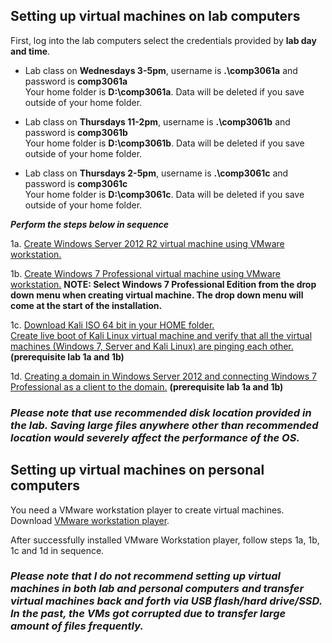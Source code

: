 ## Setting up virtual machines on lab computers

First, log into the lab computers select the credentials provided by __lab day and time__.  

* Lab class on __Wednesdays 3-5pm__, username is __.\comp3061a__ and password is __comp3061a__  
Your home folder is __D:\comp3061a__. Data will be deleted if you save outside of your home folder.  

* Lab class on __Thursdays 11-2pm__, username is __.\comp3061b__ and password is __comp3061b__  
Your home folder is __D:\comp3061b__. Data will be deleted if you save outside of your home folder. 

* Lab class on __Thursdays 2-5pm__, username is __.\comp3061c__ and password is __comp3061c__  
Your home folder is __D:\comp3061c__. Data will be deleted if you save outside of your home folder. 

*__Perform the steps below in sequence__*

1a. [Create Windows Server 2012 R2 virtual machine using VMware workstation.](https://vimeo.com/232280142/b336d48d38)   

1b. [Create Windows 7 Professional virtual machine using VMware workstation.](https://vimeo.com/232280302/6abf0cc038)  __NOTE: Select Windows 7 Professional Edition from the drop down menu when creating virtual machine. The drop down menu will come at the start of the installation.__  

1c. [Download Kali ISO 64 bit in your HOME folder.](https://www.kali.org/downloads/)  
[Create live boot of Kali Linux virtual machine and verify that all the virtual machines (Windows 7, Server and Kali Linux) are pinging each other.](https://vimeo.com/232280872/4d022c34a4) **(prerequisite lab 1a and 1b)**  

1d. [Creating a domain in Windows Server 2012 and connecting Windows 7 Professional as a client to the domain.](https://vimeo.com/232281480/ee8e033911) **(prerequisite lab 1a and 1b)**    

### *__Please note that use recommended disk location provided in the lab. Saving large files anywhere other than recommended location would severely affect the performance of the OS.__*

## Setting up virtual machines on personal computers  

You need a VMware workstation player to create virtual machines. Download [VMware workstation player](https://my.vmware.com/en/web/vmware/free#desktop_end_user_computing/vmware_workstation_player/12_0).  

After successfully installed VMware Workstation player, follow steps 1a, 1b, 1c and 1d in sequence.  

### *__Please note that I do not recommend setting up virtual machines in both lab and personal computers and transfer virtual machines back and forth via USB flash/hard drive/SSD. In the past, the VMs got corrupted due to transfer large amount of files frequently.__*   



